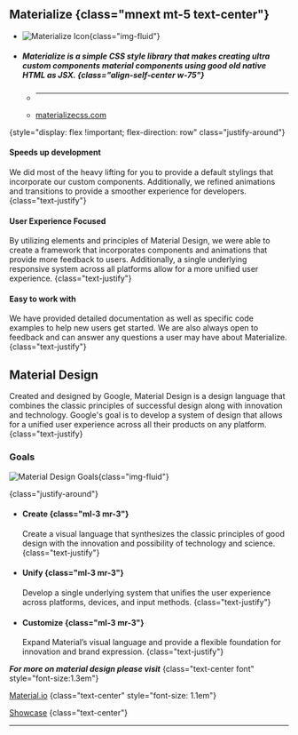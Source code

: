 ## Materialize {class="mnext mt-5 text-center"}

* ![Materialize Icon](http://localhost:3000/static/img/materialize.png){class="img-fluid"}

* ##### Materialize is a simple CSS style library that makes creating ultra custom components material components using good old native HTML as JSX. {class="align-self-center w-75"}

    * ---
    * [materializecss.com](https://materializecss.com/)

{style="display: flex !important; flex-direction: row" class="justify-around"}

#### Speeds up development

We did most of the heavy lifting for you to provide a default stylings that incorporate our custom components. Additionally, we refined animations and transitions to provide a smoother experience for developers. {class="text-justify"}

#### User Experience Focused

By utilizing elements and principles of Material Design, we were able to create a framework that incorporates components and animations that provide more feedback to users. Additionally, a single underlying responsive system across all platforms allow for a more unified user experience. {class="text-justify"}
  
#### Easy to work with

We have provided detailed documentation as well as specific code examples to help new users get started. We are also always open to feedback and can answer any questions a user may have about Materialize. {class="text-justify"}

## Material Design

Created and designed by Google, Material Design is a design language that combines the classic principles of successful design along with innovation and technology. Google's goal is to develop a system of design that allows for a unified user experience across all their products on any platform. {class="text-justify}

### Goals

![Material Design Goals](http://localhost:3000/static/img/material-goals.png){class="img-fluid"}

{class="justify-around"}

* #### Create {class="ml-3 mr-3"}

	Create a visual language that synthesizes the classic principles of good design with the innovation and possibility of technology and science. {class="text-justify"}

* #### Unify {class="ml-3 mr-3"}

	Develop a single underlying system that unifies the user experience across platforms, devices, and input methods. {class="text-justify"}

* #### Customize {class="ml-3 mr-3"}

	Expand Material’s visual language and provide a flexible foundation for innovation and brand expression. {class="text-justify"}

***For more on material design please visit*** {class="text-center font" style="font-size:1.3em"}

[Material.io](https://materializecss.com) {class="text-center" style="font-size: 1.1em"}

[Showcase](https://materializecss.com/showcase.html) {class="text-center"}

---